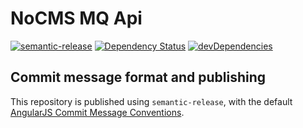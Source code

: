 # NoCMS MQ Api

[![semantic-release](https://img.shields.io/badge/%20%20%F0%9F%93%A6%F0%9F%9A%80-semantic--release-e10079.svg)](https://github.com/semantic-release/semantic-release)
[![Dependency Status](https://david-dm.org/miles-no/nocms-mq-api.svg)](https://david-dm.org/miles-no/nocms-mq-api)
[![devDependencies](https://david-dm.org/miles-no/nocms-mq-api/dev-status.svg)](https://david-dm.org/miles-no/nocms-mq-api?type=dev)


## Commit message format and publishing

This repository is published using `semantic-release`, with the default [AngularJS Commit Message Conventions](https://docs.google.com/document/d/1QrDFcIiPjSLDn3EL15IJygNPiHORgU1_OOAqWjiDU5Y/edit).